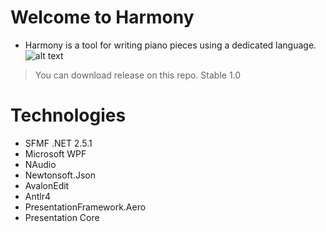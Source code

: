 # Welcome to Harmony

  * Harmony is a tool for writing piano pieces using a dedicated language. 
    ![alt text](https://i.imgur.com/Zd3DzsO.png)
    
  > You can download release on this repo. Stable 1.0
    
# Technologies

  * SFMF .NET 2.5.1
  * Microsoft WPF
  * NAudio
  * Newtonsoft.Json
  * AvalonEdit
  * Antlr4
  * PresentationFramework.Aero
  * Presentation Core